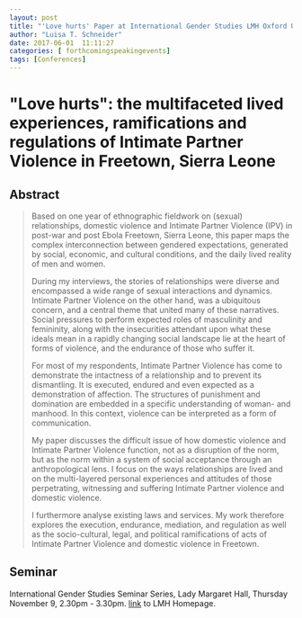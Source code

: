 ```yaml
---
layout: post
title: "'Love hurts' Paper at International Gender Studies LMH Oxford University. 09.November 2017"
author: "Luisa T. Schneider"
date: 2017-06-01  11:11:27
categories: [ forthcomingspeakingevents]
tags: [Conferences]
---
```


# \"Love hurts\": the multifaceted lived experiences, ramifications and regulations of Intimate Partner Violence in Freetown, Sierra Leone

## Abstract
> Based on one year of ethnographic fieldwork on (sexual) relationships, domestic violence and Intimate Partner Violence (IPV) in post-war and post Ebola Freetown, Sierra Leone, this paper maps the complex interconnection between gendered expectations, generated by social, economic, and cultural conditions, and the daily lived reality of men and women. 
>
>During my interviews, the stories of relationships were diverse and encompassed a wide range of sexual interactions and dynamics. Intimate Partner Violence on the other hand, was a ubiquitous concern, and a central theme that united many of these narratives. Social pressures to perform expected roles of masculinity and femininity, along with the insecurities attendant upon what these ideals mean in a rapidly changing social landscape lie at the heart of forms of violence, and the endurance of those who suffer it.
>
>For most of my respondents, Intimate Partner Violence has come to demonstrate the intactness of a relationship and to prevent its dismantling. It is executed, endured and even expected as a demonstration of affection. The structures of punishment and domination are embedded in a specific understanding of woman- and manhood. In this context, violence can be interpreted as a form of communication. 
>
>My paper discusses the difficult issue of how domestic violence and Intimate Partner Violence function, not as a disruption of the norm, but as the norm within a system of social acceptance through an anthropological lens. I focus on the ways relationships are lived and on the multi-layered personal experiences and attitudes of those perpetrating, witnessing and suffering Intimate Partner violence and domestic violence. 
>
>I furthermore analyse existing laws and services. My work therefore explores the execution, endurance, mediation, and regulation as well as the socio-cultural, legal, and political ramifications of acts of Intimate Partner Violence and domestic violence in Freetown.

## Seminar
International Gender Studies Seminar Series, Lady Margaret Hall, Thursday November 9, 2.30pm - 3.30pm.
[link](http://www.lmh.ox.ac.uk/igs) to LMH Homepage.

